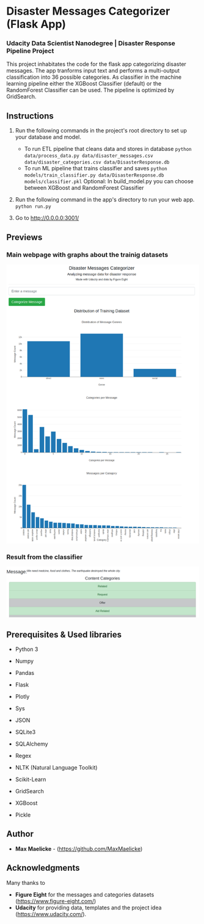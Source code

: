 # Disaster Messages Categorizer (Flask App)
### Udacity Data Scientist Nanodegree | Disaster Response Pipeline Project

This project inhabitates the code for the flask app categorizing disaster messages.
The app tranforms input text and performs a multi-output classification into 36 possible categories.
As classifier in the machine learning pipeline either the XGBoost Classifier (default) or the RandomForest Classifier can be used. The pipeline is optimized by GridSearch.  

## Instructions
1. Run the following commands in the project's root directory to set up your database and model.

    - To run ETL pipeline that cleans data and stores in database
        `python data/process_data.py data/disaster_messages.csv data/disaster_categories.csv data/DisasterResponse.db`
    - To run ML pipeline that trains classifier and saves
        `python models/train_classifier.py data/DisasterResponse.db models/classifier.pkl`
        Optional: In build_model.py you can choose between XGBoost and RandomForest Classifier

2. Run the following command in the app's directory to run your web app.
    `python run.py`

3. Go to http://0.0.0.0:3001/


## Previews
### Main webpage with graphs about the trainig datasets
![main webpage](/screenshots/screenshot1.png?raw=true "main webpage")

### Result from the classifier
![category results](/screenshots/screenshot2.png?raw=true "results")


## Prerequisites & Used libraries

* Python 3

* Numpy
* Pandas

* Flask
* Plotly
* Sys
* JSON

* SQLite3
* SQLAlchemy

* Regex
* NLTK (Natural Language Toolkit)
* Scikit-Learn
* GridSearch
* XGBoost
* Pickle


## Author

* **Max Maelicke** - (https://github.com/MaxMaelicke)


## Acknowledgments

Many thanks to
* **Figure Eight** for the messages and categories datasets (https://www.figure-eight.com/)
* **Udacity** for providing data, templates and the project idea (https://www.udacity.com/).
